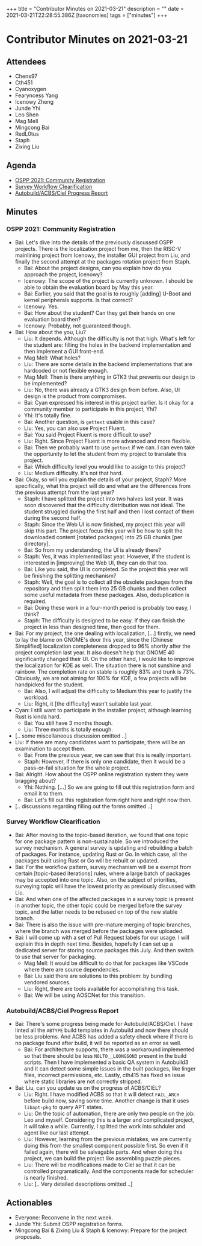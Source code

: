 +++
title = "Contributor Minutes on 2021-03-21"
description = ""
date = 2021-03-21T22:28:55.386Z
[taxonomies]
tags = ["minutes"]
+++

Contributor Minutes on 2021-03-21
=================================

Attendees
---------

- Chenx97
- Cth451
- Cyanoxygen
- Fearyncess Yang
- Icenowy Zheng
- Junde Yhi
- Leo Shen
- Mag Mell
- Mingcong Bai
- RedL0tus
- Staph
- Zixing Liu

Agenda
------

- [OSPP 2021: Community Registration](#ospp-2021-community-registration)
- [Survey Workflow Clearification](#survey-workflow-clearification)
- [Autobuild/ACBS/Ciel Progress Report](#autobuildacbsciel-progress-report)

Minutes
-------

### OSPP 2021: Community Registration

- Bai: Let's dive into the details of the previously discussed OSPP projects. 
There is the localization project from me, then the RISC-V mainlining project from Icenowy, the installer GUI project from Liu, and finally the second attempt at the packages rotation project from Staph.
    - Bai: About the project designs, can you explain how do you approach the project, Icenowy?
    - Icenowy: The scope of the project is currently unknown. I should be able to obtain the evaluation board by May this year.
    - Bai: Earlier, you said that the goal is to roughly [adding] U-Boot and kernel peripherals supports. Is that correct?
    - Icenowy: Yes.
    - Bai: How about the student? Can they get their hands on one evaluation board then?
    - Icenowy: Probably, not guaranteed though.
- Bai: How about the you, Liu?
    - Liu: It depends. Although the difficulty is not that high. What's left for the student are: filling the holes in the backend implementation and then implement a GUI front-end.
    - Mag Mell: What holes?
    - Liu: There are some details in the backend implementations that are hardcoded or not flexible enough.
    - Mag Mell: Then is there anything in GTK3 that prevents our design to be implemented?
    - Liu: No, there was already a GTK3 design from before. Also, UI design is the product from compromises.
    - Bai: Cyan expressed his interest in this project earlier. Is it okay for a community member to participate in this project, Yhi?
    - Yhi: It's totally fine.
    - Bai: Another question, is `gettext` usable in this case?
    - Liu: Yes, you can also use Project Fluent.
    - Bai: You said Project Fluent is more difficult to use?
    - Liu: Right. Since Project Fluent is more advanced and more flexible.
    - Bai: Then we probably want to use `gettext` if we can. I can even take the opportunity to let the student from my project to translate this project.
    - Bai: Which difficulty level you would like to assign to this project?
    - Liu: Medium difficulty. It's not that hard.
- Bai: Okay, so will you explain the details of your project, Staph? More specifically, what this project will do and what are the differences from the previous attempt from the last year?
    - Staph: I have splitted the project into two halves last year. It was soon discovered that the difficulty distribution was not ideal. The student struggled during the first half and then I lost contact of them during the second half.
    - Staph: Since the Web UI is now finished, my project this year will skip this part. The project focus this year will be how to split the downloaded content [rotated packages] into 25 GB chunks [per directory].
    - Bai: So from my understanding, the UI is already there?
    - Staph: Yes, it was implemented last year. However, if the student is interested in [improving] the Web UI, they can do that too.
    - Bai: Like you said, the UI is completed. So the project this year will be finishing the splitting mechanism?
    - Staph: Well, the goal is to collect all the obsolete packages from the repository and then split them into 25 GB chunks and then collect some useful metadata from these packages. Also, deduplication is required.
    - Bai: Doing these work in a four-month period is probably too easy, I think?
    - Staph: The difficulty is designed to be easy. If they can finish the project in less than designed time, then good for them.
- Bai: For my project, the one dealing with localization, [...] firstly, we need to lay the blame on GNOME's door this year, since the [Chinese Simplified] localization completeness dropped to 96% shortly after the project completion last year. It also doesn't help that GNOME 40 significantly changed their UI.
On the other hand, I would like to improve the localization for KDE as well. The situation there is not sunshine and rainbow. The completion rate on stable is roughly 83% and trunk is 73%. Obviously, we are not aiming for 100% for KDE, a few projects will be handpicked for the student.
    - Bai: Also, I will adjust the difficulty to Medium this year to justify the workload.
    - Liu: Right, it [the difficulty] wasn't suitable last year.
- Cyan: I still want to participate in the installer project, although learning Rust is kinda hard.
    - Bai: You still have 3 months though.
    - Liu: Three months is totally enough.
- [.. some miscellaneous discussion omitted ..]
- Liu: If there are many candidates want to participate, there will be an examination to accept them.
    - Bai: From the previous year, we can see that this is really important.
    - Staph: However, if there is only one candidate, then it would be a pass-or-fail situation for the whole project.
- Bai: Alright. How about the OSPP online registration system they were bragging about?
    - Yhi: Nothing. [...] So we are going to fill out this registration form and email it to them.
    - Bai: Let's fill out this registration form right here and right now then.
- [.. discussions regarding filling out the forms omitted ..]


### Survey Workflow Clearification

- Bai: After moving to the topic-based iteration, we found that one topic for one package pattern is non-sustainable. So we introduced the survey mechanism.
A general survey is updating and rebuilding a batch of packages. For instance, updating Rust or Go. In which case, all the packages built using Rust or Go will be rebuilt or updated.
- Bai: For the workflow pattern, survey mechanism will be a exempt from certain [topic-based iterations] rules, where a large batch of packages may be accepted into one topic.
Also, on the subject of priorities, surveying topic will have the lowest priority as previously discussed with Liu.
- Bai: And when one of the affected packages in a survey topic is present in another topic, the other topic could be merged before the survey topic, and the latter needs to be rebased on top of the new stable branch.
- Bai: There is also the issue with pre-mature merging of topic branches, where the branch was merged before the packages were uploaded.
- Bai: I will come up with a set of Pull Request labels for our usage. I will explain this in depth next time.
Besides, hopefully I can set up a dedicated server for storing source packages this July. And then switch to use that server for packaging.
    - Mag Mell: It would be difficult to do that for packages like VSCode where there are source dependencies.
    - Bai: Liu said there are solutions to this problem: by bundling vendored sources.
    - Liu: Right, there are tools available for accomplishing this task.
    - Bai: We will be using AOSCNet for this transition.

### Autobuild/ACBS/Ciel Progress Report

- Bai: There's some progress being made for Autobuild/ACBS/Ciel.
I have linted all the `ABTYPE` build templates in Autobuild and now there should be less problems. 
And ACBS has added a safety check where if there is no package found after build, it will be reported as an error as well.
    - Bai: For architecture supports, there was a workaround implemented so that there should be less `NOLTO__LOONGSON3` present in the build scripts.
    Then I have implemented a basic QA system in Autobuild3 and it can detect some simple issues in the built packages, like linger files, incorrect permissions, etc.
    Lastly, cth415 has fixed an issue where static libraries are not correctly stripped.
- Bai: Liu, can you update us on the progress of ACBS/CIEL?
    - Liu: Right. I have modified ACBS so that it will detect `FAIL_ARCH` before build now, saving some time. Another change is that it uses `libapt-pkg` to query APT states.
    - Liu: On the topic of automation, there are only two people on the job: Leo and myself. Considering this is a larger and complicated project, it will take a while. Currently, I splitted the work into schduler and agent like our last attempt.
    - Liu: However, learning from the previous mistakes, we are currently doing this from the smallest component possible first. So even if it failed again, there will be salvagable parts. And when doing this project, we can build the project like assembling puzzle pieces.
    - Liu: There will be modifications made to Ciel so that it can be controlled programatically. And the components made for scheduler is nearly finished.
    - Liu: [.. Very detailed descriptions omitted ..]


Actionables
-----------

- Everyone: Reconvene in the next week.
- Junde Yhi: Submit OSPP registration forms.
- Mingcong Bai & Zixing Liu & Staph & Icenowy: Prepare for the project proposals. 
